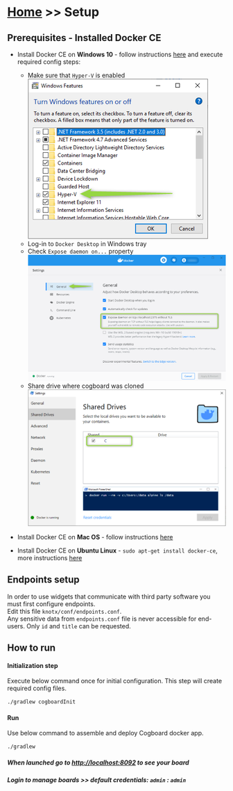 # [Home](/cogboard/) >> Setup

## Prerequisites - Installed Docker CE

* Install Docker CE on **Windows 10** - follow instructions [here](https://docs.docker.com/docker-for-windows/install/) and execute required config steps:
  * Make sure that `Hyper-V` is enabled  
  ![windows enable hyper v](./images/docker-windows-hyperv.png)  
  * Log-in to `Docker Desktop` in Windows tray
  * Check `Expose daemon on...` property  
  ![docker expose daemon](./images/docker-windows-config.png)  
  * Share drive where cogboard was cloned  
  ![docker share drive](./images/docker-windows-config2.png)  

* Install Docker CE on **Mac OS** - follow instructions [here](https://docs.docker.com/docker-for-mac/install/)
* Install Docker CE on **Ubuntu Linux** - `sudo apt-get install docker-ce`, more instructions [here](https://www.digitalocean.com/community/tutorials/how-to-install-and-use-docker-on-ubuntu-16-04)

## Endpoints setup
In order to use widgets that communicate with third party software you must first configure endpoints.  
Edit this file `knotx/conf/endpoints.conf`.  
Any sensitive data from `endpoints.conf` file is never accessible for end-users. Only `id` and `title` can be requested.

## How to run

#### Initialization step 
 
Execute below command once for initial configuration. This step will create required config files.
```cmd
./gradlew cogboardInit
```

#### Run
Use below command to assemble and deploy Cogboard docker app.
```cmd
./gradlew
```

##### When launched go to [http://localhost:8092](http://localhost:8092) to see your board

##### Login to manage boards >> default credentials: `admin` : `admin`